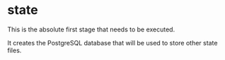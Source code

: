 # state

This is the absolute first stage that needs to be executed.

It creates the PostgreSQL database that will be used to store other state files.
